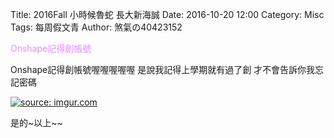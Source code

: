 Title: 2016Fall 小時候魯蛇 長大新海誠
Date: 2016-10-20 12:00
Category: Misc
Tags: 每周假文青
Author: 煞氣の40423152

<font color="#E38EFF">Onshape記得創帳號</font>
<!-- PELICAN_END_SUMMARY -->

Onshape記得創帳號喔喔喔喔喔
是說我記得上學期就有過了創
才不會告訴你我忘記密碼

<a href="http://imgur.com/UpkJUC9"><img src="http://i.imgur.com/UpkJUC9.png" title="source: imgur.com" /></a>

是的~以上~~